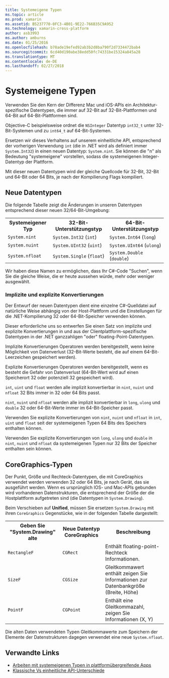 ```yaml
---
title: Systemeigene Typen
ms.topic: article
ms.prod: xamarin
ms.assetid: B5237770-0FC3-4B01-9E22-766B35C9A952
ms.technology: xamarin-cross-platform
author: asb3993
ms.author: amburns
ms.date: 01/25/2016
ms.openlocfilehash: b78ade19efed92ab3b2d8ba790f2d7334472bab4
ms.sourcegitcommit: 6cd40d190abe38edd50fc74331be15324a845a28
ms.translationtype: MT
ms.contentlocale: de-DE
ms.lasthandoff: 02/27/2018
---
```

# <a name="native-types"></a>Systemeigene Typen

Verwenden Sie den Kern der Differenz Mac und iOS-APIs ein Architektur-spezifische Datentypen, die immer auf 32-Bit auf 32-Bit-Plattformen und 64-Bit auf 64-Bit-Plattformen sind.

Objective-C beispielsweise ordnet die `NSInteger` Datentyp `int32_t` unter 32-Bit-Systemen und zu `int64_t` auf 64-Bit-Systemen.

Ersetzen wir dieses Verhaltens auf unserem einheitliche API, entsprechend der vorherigen Verwendung `int` (die in .NET wird als definiert immer `System.Int32`) in einen neuen Datentyp: `System.nint`.  Sie können die "n" als Bedeutung "systemeigene" vorstellen, sodass die systemeigenen Integer-Datentyp der Plattform.

Mit dieser neuen Datentypen wird der gleiche Quellcode für 32-Bit, 32-Bit und 64-Bit oder 64 Bits, je nach der Kompilierung Flags kompiliert.

## <a name="new-data-types"></a>Neue Datentypen

Die folgende Tabelle zeigt die Änderungen in unseren Datentypen entsprechend dieser neuen 32/64-Bit-Umgebung:

<table>
        <tr>
            <th>Systemeigener Typ</th>
            <th>32-Bit-Unterstützungstyp</th> 
            <th>64-Bit-Unterstützungstyp</th>
        </tr>
        <tr>
            <td><code>System.nint</code></td>
        <td><code>System.Int32</code> (<code>int</code>)</td>
        <td><code>System.Int64</code> (<code>long</code>)</td>
        </tr>
        <tr>
            <td><code>System.nuint</code></td>
        <td><code>System.UInt32</code> (<code>uint</code>)</td>
        <td><code>System.UInt64</code> (<code>ulong</code>)</td>
        </tr>
        <tr>
            <td><code>System.nfloat</code></td>
        <td><code>System.Single</code> (<code>float</code>)</td>
        <td><code>System.Double</code> (<code>double</code>)</td>
        </tr>
    </table>

Wir haben diese Namen zu ermöglichen, dass Ihr C#-Code "Suchen", wenn Sie die gleiche Weise, die er heute aussehen würde, mehr oder weniger ausgewählt.

### <a name="implicit-and-explicit-conversions"></a>Implizite und explizite Konvertierungen

Der Entwurf der neuen Datentypen dient eine einzelne C#-Quelldatei auf natürliche Weise abhängig von der Host-Plattform und die Einstellungen für die .NET-Kompilierung 32 oder 64-Bit-Speicher verwenden können.

Dieser erforderliche uns so entwerfen Sie einen Satz von implizite und explizite Konvertierungen in und aus der Clientplattform-spezifische Datentypen in der .NET ganzzahligen "oder" floating-Point-Datentypen.

Implizite Konvertierungen Operatoren werden bereitgestellt, wenn keine Möglichkeit von Datenverlust (32-Bit-Werte besteht, die auf einem 64-Bit-Leerzeichen gespeichert werden).

Explizite Konvertierungen Operatoren werden bereitgestellt, wenn es besteht die Gefahr von Datenverlust (64-Bit-Wert wird auf einen Speicherort 32 oder potenziell 32 gespeichert wird).

 `int`, `uint` und `float` werden alle implizit konvertierbar in `nint`, `nuint` und `nfloat` 32 Bits immer in 32 oder 64 Bits passt.

 `nint`, `nuint` und `nfloat` werden alle implizit konvertierbar in `long`, `ulong` und `double` 32 oder 64-Bit-Werte immer im 64-Bit-Speicher passt.

Verwenden Sie explizite Konvertierungen von `nint`, `nuint` und `nfloat` in `int`, `uint` und `float` seit der systemeigenen Typen 64 Bits des Speichers enthalten können.

Verwenden Sie explizite Konvertierungen von `long`, `ulong` und `double` in `nint`, `nuint` und `nfloat` da systemeigenen Typen nur 32 Bits der Speicher enthalten sein können.

## <a name="coregraphics-types"></a>CoreGraphics-Typen

Der Punkt, Größe und Rechteck-Datentypen, die mit CoreGraphics verwendet werden verwenden 32 oder 64 Bits, je nach Gerät, das sie ausgeführt werden.  Wenn es ursprünglich IOS- und Mac-APIs gebunden wird vorhandenen Datenstrukturen, die entsprechend der Größe der die Hostplattform aufgetreten sind (die Datentypen in `System.Drawing`).

Beim Verschieben auf **Unified**, müssen Sie ersetzen `System.Drawing` mit ihren `CoreGraphics` Gegenstücke, wie in der folgenden Tabelle dargestellt:

<table>
        <tr>
            <th>Geben Sie "System.Drawing" alte</th>
            <th>Neue Datentyp CoreGraphics</th> 
            <th>Beschreibung</th>
        </tr>
        <tr>
        <td><code>RectangleF</code></td>
        <td><code>CGRect</code></td>
        <td>Enthält floating-point-Rechteck Informationen.  </td>
        </tr>
        <tr>
        <td><code>SizeF</code></td>
        <td><code>CGSize</code></td>
        <td>Gleitkommawert enthält zeigen Sie Informationen zur Datenbankgröße (Breite, Höhe)</td>
        </tr>
        <tr>
        <td><code>PointF</code></td>
        <td><code>CGPoint</code></td>
        <td>Enthält eine Gleitkommazahl, zeigen Sie Informationen (X, Y)</td>
        </tr>
    </table>

Die alten Daten verwendeten Typen Gleitkommawerte zum Speichern der Elemente der Datenstrukturen dagegen verwendet eine neue `System.nfloat`.

## <a name="related-links"></a>Verwandte Links

- [Arbeiten mit systemeigenen Typen in plattformübergreifende Apps](~/cross-platform/macios/native-types-cross-platform.md)
- [Klassische Vs einheitliche API-Unterschiede](http://developer.xamarin.comhttps://developer.xamarin.com/releases/ios/api_changes/classic-vs-unified-8.6.0/)
